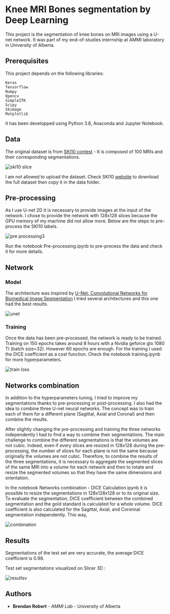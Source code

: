 
# Knee MRI Bones segmentation by Deep Learning

This project is the segmentation of knee bones on MRI images using a U-net network. It was part of my end-of-studies internship at AMMI laboratory in University of Alberta.

## Prerequisites

This project depends on the following libraries:

```
Keras
Tensorflow
Numpy
Opencv
SimpleITK
Scipy
Skimage
Matplotlib
```
It has been developped using Python 3.6, Anaconda and Jupyter Notebook.

## Data

The original dataset is from [SKI10 contest](http://www.ski10.org/) - It is composed of 100 MRIs and their corresponding segmentations. 

![ski10 slice](https://user-images.githubusercontent.com/39532549/45259360-43d8b580-b388-11e8-8754-e97a64866b7f.PNG)

I am not allowed to upload the dataset. Check SKI10 [website](http://www.ski10.org/) to download the full dataset then copy it in the data folder.


## Pre-processing

As I use U-net 2D it is necessary to provide images at the input of the network. I chose to provide the network with 128x128 slices because the GPU memory of my machine did not allow more.
Below are the steps to pre-process the SKI10 labels.

![pre processing3](https://user-images.githubusercontent.com/39532549/45259411-733bf200-b389-11e8-9cae-1984b5de1a3c.PNG)

Run the notebook Pre-processing.ipynb to pre-process the data and check it for more details.



## Network

### Model

The architecture was inspired by [U-Net: Convolutional Networks for Biomedical Image Segmentation](https://lmb.informatik.uni-freiburg.de/people/ronneber/u-net/)
I tried several architectures and this one had the best results.


![unet](https://user-images.githubusercontent.com/39532549/45259622-23135e80-b38e-11e8-900c-3c56b398ccd7.PNG)



### Training

Once the data has been pre-processed, the network is ready to be trained. 
Training on 150 epochs takes around 8 hours with a Nvidia geforce gtx 1080 TI (batch size=32). However 60 epochs are enough. 
For the training I used the DICE coefficient as a cost function.
Check the notebook training.ipynb for more hyperparameters.

![train loss](https://user-images.githubusercontent.com/39532549/45259782-1abd2280-b392-11e8-9c04-6d5efd2df5ca.PNG)



## Networks combination

In addition to the hyperparameters tuning, I tried to improve my segmentations thanks to pre-processing or post-processing. I also had the idea to combine three U-net neural networks. The concept was to train each of them for a different plane (Sagittal, Axial and Coronal) and then combine the results.

After slightly changing the pre-processing and training the three networks independently I had to find a way to combine their segmentations.
The main challenge to combine the different segmentations is that the volumes are not cubic. Indeed, even if every slices are resized in 128x128 during the pre-processing, the number of slices for each plane is not the same because originally the volumes are not cubic.
Therefore, to combine the results of the three segmentations, it is necessary to aggregate the segmented slices of the same MRI into a volume for each network and then to rotate and resize the segmented volumes so that they have the same dimensions and orientation. 

In the notebook Networks combination - DICE Calculation.ipynb it is possible to resize the segmentations in 128x128x128 or to its original size.
To evaluate the segmentation, DICE coefficient between the combined segmentation and the gold standard is calculated for a whole volume. DICE coefficient is also calculated for the Sagittal, Axial, and Coronnal segmentation independently. This way, 

![combination](https://user-images.githubusercontent.com/39532549/45259539-a2079780-b38c-11e8-99ec-eaea68e99af1.PNG)


## Results

Segmentations of the test set are very accurate, the average DICE coefficient is 0.98.

Test set segmentations visualized on Slicer 3D :

![resultsv](https://user-images.githubusercontent.com/39532549/45259532-5bb23880-b38c-11e8-8e95-d97a9195b9a3.PNG)




## Authors

* **Brendan Robert** - *AMMI Lab* - University of Alberta

